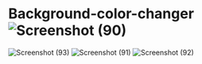 # Background-color-changer![Screenshot (90)](https://user-images.githubusercontent.com/75253329/159105028-755ea90b-f0dc-461d-91bb-b9d77a626a99.png)
![Screenshot (93)](https://user-images.githubusercontent.com/75253329/159105034-466eee43-ef1f-4989-87bb-15f5dd645e8b.png)
![Screenshot (91)](https://user-images.githubusercontent.com/75253329/159105036-e2ce4f52-dfcc-4111-be41-a8b9e644e63d.png)
![Screenshot (92)](https://user-images.githubusercontent.com/75253329/159105037-c0eccbc3-67b9-4285-a6f2-f4fd0522bf24.png)
